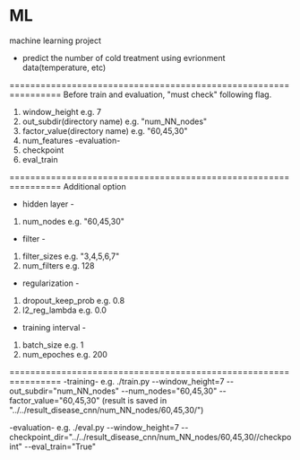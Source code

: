 # ML
machine learning project
- predict the number of cold treatment using evrionment data(temperature, etc)

================================================================
Before train and evaluation, "must check" following flag.
1. window_height                e.g. 7
2. out_subdir(directory name)   e.g. "num_NN_nodes"
3. factor_value(directory name) e.g. "60,45,30"
4. num_features
-evaluation-
4. checkpoint
5. eval_train

================================================================
Additional option
- hidden layer -
1. num_nodes            e.g. "60,45,30"

- filter -
1. filter_sizes         e.g. "3,4,5,6,7"
2. num_filters          e.g. 128

- regularization -
1. dropout_keep_prob    e.g. 0.8
2. l2_reg_lambda        e.g. 0.0

- training interval -
1. batch_size           e.g. 1
2. num_epoches          e.g. 200

================================================================
-training- e.g.
./train.py --window_height=7 --out_subdir="num_NN_nodes" --num_nodes="60,45,30" --factor_value="60,45,30"
(result is saved in "../../result_disease_cnn/num_NN_nodes/60,45,30/<datetime>")

-evaluation- e.g.
./eval.py --window_height=7 --checkpoint_dir="../../result_disease_cnn/num_NN_nodes/60,45,30/<datetime>/checkpoint" --eval_train="True"

